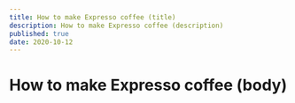 ```yaml
---
title: How to make Expresso coffee (title)
description: How to make Expresso coffee (description)
published: true
date: 2020-10-12
---
```


# How to make Expresso coffee (body)
